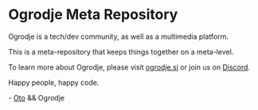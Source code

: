 # Ogrodje Meta Repository

Ogrodje is a tech/dev community, as well as a multimedia platform.

This is a meta-repository that keeps things together on a meta-level.

To learn more about Ogrodje, please visit [ogrodje.si](https://ogrodje.si) or join us on [Discord](https://discord.com/invite/TtpR2DSxNC).

Happy people, happy code.

\- [Oto](https://github.com/ogrodje) && Ogrodje
